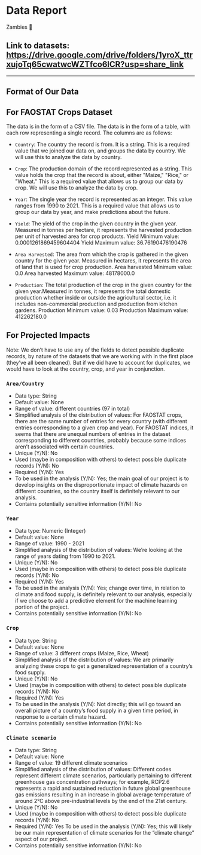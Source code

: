 # Data Report
Zambies 🧟

## Link to datasets: https://drive.google.com/drive/folders/1yroX_ttrxujoTq65cwatwcWZTfco6lCR?usp=share_link

----------------------------------------------------------------------------
## Format of Our Data
## For FAOSTAT Crops Dataset
The data is in the form of a CSV file. The data is in the form of a table, with each row representing a single record. The columns are as follows:
* `Country`: The country the record is from. It is a string. This is a required value that we joined our data on, and groups the data by country. We will use this to analyze the data by country.
* `Crop`: The production domain of the record represented as a string. This value holds the crop that the record is about, either "Maize," "Rice," or "Wheat." This is a required value that allows us to group our data by crop. We will use this to analyze the data by crop.
* `Year`: The single year the record is represented as an integer. This value ranges from 1990 to 2021. This is a required value that allows us to group our data by year, and make predictions about the future. 
* `Yield`: The yield of the crop in the given country in the given year. Measured in tonnes per hectare, it represents the harvested production per unit of harvested area for crop products.
Yield Minimum value: 0.0001261869459604404
Yield Maximum value: 36.76190476190476


* `Area Harvested`: The area from which the crop is gathered in the given country for the given year. Measured in hectares, it represents the area of land that is used for crop production.
Area harvested Minimum value: 0.0
Area harvested Maximum value: 48178000.0
* `Production`: The total production of the crop in the given country for the given year.Measured in tonnes, it represents the total domestic production whether inside or outside the agricultural sector, i.e. it includes non-commercial production and production from kitchen gardens.
Production Minimum value: 0.03
Production Maximum value: 412262180.0

## For Projected Impacts
Note:
We don’t have to use any of the fields to detect possible duplicate records, by nature of the datasets that we are working with in the first place (they’ve all been cleaned). But if we did have to account for duplicates, we would have to look at the country, crop, and year in conjunction.

### `Area/Country`
* Data type: String
* Default value: None
* Range of value: different countries (97 in total)
* Simplified analysis of the distribution of values: For FAOSTAT crops, there are the same number of entries for every country (with different entries corresponding to a given crop and year). For FAOSTAT indices, it seems that there are unequal numbers of entries in the dataset corresponding to different countries, probably because some indices aren’t associated with certain countries.
* Unique (Y/N): No
* Used (maybe in composition with others) to detect possible duplicate records (Y/N): No
* Required (Y/N): Yes
* To be used in the analysis (Y/N): Yes; the main goal of our project is to develop insights on the disproportionate impact of climate hazards on different countries, so the country itself is definitely relevant to our analysis.
* Contains potentially sensitive information (Y/N): No

### `Year`
* Data type: Numeric (Integer)
* Default value: None
* Range of value: 1990 - 2021
* Simplified analysis of the distribution of values: We’re looking at the range of years dating from 1990 to 2021.
* Unique (Y/N): No
* Used (maybe in composition with others) to detect possible duplicate records (Y/N): No
* Required (Y/N): Yes
* To be used in the analysis (Y/N): Yes; change over time, in relation to climate and food supply, is definitely relevant to our analysis, especially if we choose to add a predictive element for the machine learning portion of the project.
* Contains potentially sensitive information (Y/N): No

### `Crop`
* Data type: String
* Default value: None
* Range of value: 3 different crops (Maize, Rice, Wheat)
* Simplified analysis of the distribution of values: We are primarily analyzing these crops to get a generalized representation of a country’s food supply.
* Unique (Y/N): No
* Used (maybe in composition with others) to detect possible duplicate records (Y/N): No
* Required (Y/N): Yes
* To be used in the analysis (Y/N): Not directly; this will go toward an overall picture of a country’s food supply in a given time period, in response to a certain climate hazard.
* Contains potentially sensitive information (Y/N): No

### `Climate scenario`
* Data type: String
* Default value: None
* Range of value: 19 different climate scenarios
* Simplified analysis of the distribution of values: Different codes represent different climate scenarios, particularly pertaining to different greenhouse gas concentration pathways; for example, RCP2.6 represents a rapid and sustained reduction in future global greenhouse gas emissions resulting in an increase in global average temperature of around 2°C above pre-industrial levels by the end of the 21st century.
* Unique (Y/N): No
* Used (maybe in composition with others) to detect possible duplicate records (Y/N): No
* Required (Y/N): Yes
To be used in the analysis (Y/N): Yes; this will likely be our main representation of climate scenarios for the “climate change” aspect of our project.
* Contains potentially sensitive information (Y/N): No
